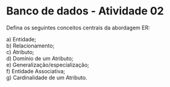 # Banco de dados - Atividade 02

Defina os seguintes conceitos centrais da abordagem ER:

a) Entidade;\
b) Relacionamento;\
c) Atributo;\
d) Domínio de um Atributo;\
e) Generalização/especialização;\
f) Entidade Associativa;\
g) Cardinalidade de um Atributo.
